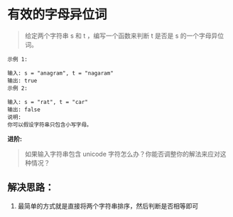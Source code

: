 # 有效的字母异位词

> 给定两个字符串 s 和 t ，编写一个函数来判断 t 是否是 s 的一个字母异位词。

```
示例 1:

输入: s = "anagram", t = "nagaram"
输出: true
示例 2:

输入: s = "rat", t = "car"
输出: false
说明:
你可以假设字符串只包含小写字母。
```

**进阶:**

> 如果输入字符串包含 unicode 字符怎么办？你能否调整你的解法来应对这种情况？


## 解决思路：
1. 最简单的方式就是直接将两个字符串排序，然后判断是否相等即可


